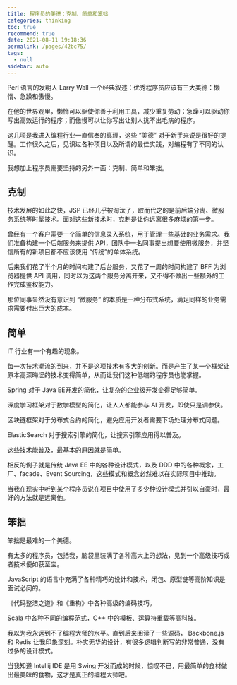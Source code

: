 ```yaml
---
title: 程序员的美德：克制、简单和笨拙
categories: thinking
toc: true
recommend: true
date: 2021-08-11 19:18:36
permalink: /pages/42bc75/
tags: 
  - null
sidebar: auto
---
```




Perl 语言的发明人 Larry Wall 一个经典叙述：优秀程序员应该有三大美德：懒惰、急躁和傲慢。

在他的世界观里，懒惰可以驱使你善于利用工具，减少重复劳动；急躁可以驱动你写出高效运行的程序；而傲慢可以让你写出让别人挑不出毛病的程序。

这几项是我进入编程行业一直信奉的真理，这些 “美德” 对于新手来说是很好的提醒。工作很久之后，见识过各种项目以及所谓的最佳实践，对编程有了不同的认识。



我想加上程序员需要坚持的另外一面：克制、简单和笨拙。



## 克制

技术发展的如此之快，JSP 已经几乎被淘汰了，取而代之的是前后端分离、微服务系统等时髦技术。面对这些新技术时，克制是让你远离很多麻烦的第一步。

曾经有一个客户需要一个简单的信息录入系统，用于管理一些基础的业务需求。我们准备构建一个后端服务来提供 API，团队中一名同事提出想要使用微服务，并坚信所有的新项目都不应该使用 “传统”的单体系统。

后来我们花了半个月的时间构建了后台服务，又花了一周的时间构建了 BFF 为浏览器提供 API 调用，同时以为这两个服务分离开来，又不得不做出一些额外的工作完成鉴权能力。

那位同事显然没有意识到 “微服务” 的本质是一种分布式系统，满足同样的业务需求需要付出巨大的成本。



## 简单

IT 行业有一个有趣的现象。

每一次技术潮流的到来，并不是这项技术有多大的创新。而是产生了某一个框架让原本高深晦涩的技术变得简单，从而让我们这种低端的程序员也能掌握。

Spring 对于 Java EE开发的简化，让复杂的企业级开发变得足够简单。

深度学习框架对于数学模型的简化，让人人都能参与 AI 开发，即使只是调参侠。

区块链框架对于分布式合约的简化，避免应用开发者需要下场处理分布式问题。

ElasticSearch 对于搜索引擎的简化，让搜索引擎应用得以普及。



这些技术能普及，最基本的原因就是简单。

相反的例子就是传统 Java EE 中的各种设计模式，以及 DDD 中的各种概念，工厂、facade、Event Sourcing，这些模式和概念必然难以在实际项目中推动。



当我在现实中听到某个程序员说在项目中使用了多少种设计模式并引以自豪时，最好的方法就是远离他。



## 笨拙

笨拙是最难的一个美德。

有太多的程序员，包括我，脑袋里装满了各种高大上的想法，见到一个高级技巧或者技术便如获至宝。

JavaScript 的语言中充满了各种精巧的设计和技术，闭包、原型链等高阶知识是面试必问的。

《代码整洁之道》和《重构》中各种高级的编码技巧。

Scala 中各种不同的编程范式，C++ 中的模板、运算符重载等高科技。

我以为我永远到不了编程大师的水平。直到后来阅读了一些源码， Backbone.js 和 Redis 让我印象深刻。朴实无华的设计，有很多逻辑判断写的非常普通，没有过多的设计模式。

当我知道 Intellij IDE 是用 Swing 开发而成的时候，惊叹不已，用最简单的食材做出最美味的食物，这才是真正的编程大师吧。









